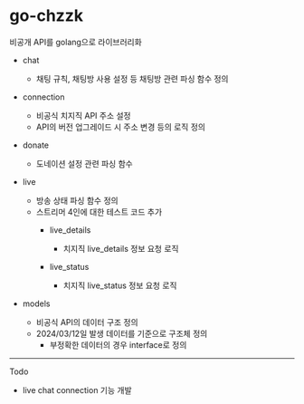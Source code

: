 # go-chzzk
비공개 API를 golang으로 라이브러리화

- chat

    - 채팅 규칙, 채팅방 사용 설정 등 채팅방 관련 파싱 함수 정의

- connection

    -  비공식 치지직 API 주소 설정
    -  API의 버전 업그레이드 시 주소 변경 등의 로직 정의

- donate

    - 도네이션 설정 관련 파싱 함수

- live

    - 방송 상태 파싱 함수 정의
    - 스트리머 4인에 대한 테스트 코드 추가
        - live_details
            - 치지직 live_details 정보 요청 로직

        - live_status
            - 치지직 live_status 정보 요청 로직


- models

    - 비공식 API의 데이터 구조 정의
    - 2024/03/12일 발생 데이터를 기준으로 구조체 정의
        - 부정확한 데이터의 경우 interface로 정의

---
Todo

- live chat connection 기능 개발